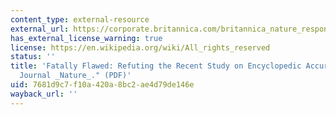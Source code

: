 ```yaml
---
content_type: external-resource
external_url: https://corporate.britannica.com/britannica_nature_response.pdf
has_external_license_warning: true
license: https://en.wikipedia.org/wiki/All_rights_reserved
status: ''
title: 'Fatally Flawed: Refuting the Recent Study on Encyclopedic Accuracy by the
  Journal _Nature_." (PDF)'
uid: 7681d9c7-f10a-420a-8bc2-ae4d79de146e
wayback_url: ''
---
```

